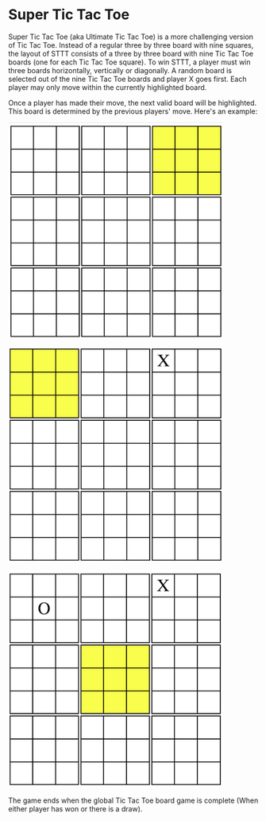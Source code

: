 # Super Tic Tac Toe
Super Tic Tac Toe (aka Ultimate Tic Tac Toe) is a more challenging version of Tic Tac Toe. Instead of a regular three by three
board with nine squares, the layout of STTT consists of a three by three board with nine Tic Tac Toe boards (one for each Tic
Tac Toe square). To win STTT, a player must win three boards horizontally, vertically or diagonally. A random board is selected
out of the nine Tic Tac Toe boards and player X goes first. Each player may only move within the currently highlighted board.

Once a player has made their move, the next valid board will be highlighted. This board is determined by the previous players' 
move.
Here's an example:

![Start of Game](/images/Move0.png)

![Player X makes first move](/images/Move1.png)

![Player O makes second move](/images/Move2.png)


The game ends when the global Tic Tac Toe board game is complete (When either player has won or there is a draw). 
